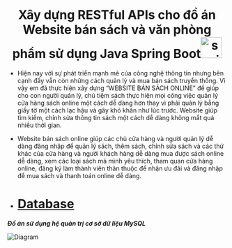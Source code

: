 <h1 align="center">Xây dựng RESTful APIs cho đồ án Website bán sách và văn phòng phẩm sử dụng Java Spring Boot<a href="https://spring.io/learn" name="spring boot" ><img width="48" height="48" src="https://img.icons8.com/color/48/spring-logo.png" alt="spring-logo"/></a></h1>

- Hiện nay với sự phát triển mạnh mẽ của công nghệ thông tin nhưng bên cạnh đấy vẫn còn những cách quản lý và mua bán sách truyền thống. Vì vậy em đã thực hiện xây dựng “WEBSITE BÁN SÁCH ONLINE” để giúp cho con người quản lý, chủ tiệm sách thực hiện mọi công việc quản lý cửa hàng sách online một cách dễ dàng hơn thay vì phải quản lý bằng giấy tờ một cách lạc hậu và gây khó khăn như lúc trước. Website giúp tìm kiếm, chỉnh sửa thông tin sách một cách dễ dàng không mất quá nhiều thời gian.
- Website bán sách online giúp các chủ cửa hàng và người quản lý dễ dàng đăng nhập để quản lý sách, thêm sách, chỉnh sửa sách và các thứ khác của cửa hàng và người khách hàng dễ dàng mua được sách online dễ dàng, xem các loại sách mà mình yêu thích, tham quan cửa hàng online, đăng ký làm thành viên thân thuộc để nhận ưu đãi và đăng nhập để mua sách và thanh toán online dễ dàng.

- # [**Database**](#database)
***Đồ án sử dụng hệ quản trị cơ sở dữ liệu MySQL***

![Diagram](https://github.com/thtruong2904/BookStore-API/assets/83656656/a473f9a9-9365-48b7-b7dc-289f79dfbcb6)

